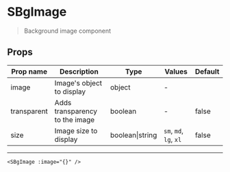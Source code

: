 # SBgImage

> Background image component

## Props

| Prop name   | Description                    | Type            | Values                 | Default |
| ----------- | ------------------------------ | --------------- | ---------------------- | ------- |
| image       | Image's object to display      | object          | -                      |         |
| transparent | Adds transparency to the image | boolean         | -                      | false   |
| size        | Image size to display          | boolean\|string | `sm`, `md`, `lg`, `xl` | false   |

---

```vue live
<SBgImage :image="{}" />
```
